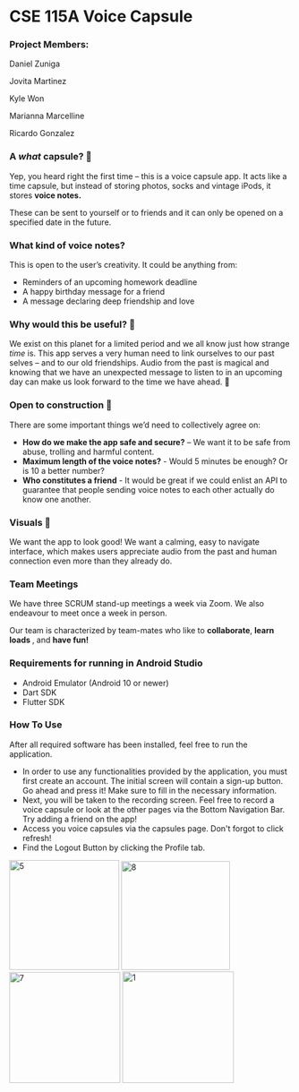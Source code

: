# CSE 115A Voice Capsule

<h3>Project Members:</h3> 
<p>Daniel Zuniga</p>
<p>Jovita Martinez </p> 
<p>Kyle Won</p>
<p>Marianna Marcelline </p> 
<p>Ricardo Gonzalez</p>  


<h3> A <i> what </i> capsule? &#127776;</h3>
<p> Yep, you heard right the first time – this is a voice capsule app. It acts like a time capsule, but instead of storing photos, socks and vintage iPods, it stores <b> voice notes. </b> </p>
<p> These can be sent to yourself or to friends and it can only be opened on a specified date in the future. </p>
<h3> What kind of voice notes?</h3>
<p> This is open to the user’s creativity. It could be anything from:</p>
<ul>
  <li>Reminders of an upcoming homework deadline</li>
  <li>A happy birthday message for a friend</li>
  <li>A message declaring deep friendship and love </li>
</ul>
<h3> Why would this be useful? &#127793</h3>
<p> We exist on this planet for a limited period and we all know just how strange <i>time</i> is. This app serves a very human need to link ourselves to our past selves – and to our old friendships. Audio from the past is magical and knowing that we have an unexpected message to listen to in an upcoming day can make us look forward to the time we have ahead. &#127776;</p>
<h3> Open to construction &#127974; </h3>
<p> There are some important things we’d need to collectively agree on: </p>
<ul>
  <li><b>How do we make the app safe and secure?</b> – We want it to be safe from abuse, trolling and harmful content.</li>
  <li><b>Maximum length of the voice notes?</b> - Would 5 minutes be enough? Or is 10 a better number?</li>
  <li><b> Who constitutes a friend</b> - It would be great if we could enlist an API to guarantee that people sending voice notes to each other actually do know one another. </li>
</ul>
<h3> Visuals &#128171;</h3>
<p> We want the app to look good! We want a calming, easy to navigate interface, which makes users appreciate audio from the past and human connection even more than they already do. </p>
<h3>Team Meetings</h3>
<p> We have three SCRUM stand-up meetings a week via Zoom. We also endeavour to meet once a week in person. </p>
<p> Our team is characterized by team-mates who like to <b> collaborate</b>, <b>learn loads </b>, and <b>have fun! </b></p>

### Requirements for running in Android Studio
* Android Emulator (Android 10 or newer)
* Dart SDK
* Flutter SDK

### How To Use
After all required software has been installed, feel free to run the application. 
* In order to use any functionalities provided by the application, you must first create an account. The initial screen will contain a sign-up button. Go ahead and press it! Make sure to fill in the necessary information. 
* Next, you will be taken to the recording screen. Feel free to record a voice capsule or look at the other pages via the Bottom Navigation Bar. Try adding a friend on the app! 
* Access you voice capsules via the capsules page. Don't forgot to click refresh!
* Find the Logout Button by clicking the Profile tab.

<img width="196" alt="5" src="https://user-images.githubusercontent.com/57739984/143853086-5fae7b12-4e33-4ea2-8dc5-3809af35288b.PNG">          <img width="194" alt="8" src="https://user-images.githubusercontent.com/57739984/143853825-3d4f1cf3-99c8-429f-87bc-355a687530f5.PNG">          <img width="198" alt="7" src="https://user-images.githubusercontent.com/57739984/143854061-bed1ed67-6431-4b7b-ac33-29896f2a379d.PNG">          <img width="199" alt="1" src="https://user-images.githubusercontent.com/57739984/143852959-47b0d782-32d7-48e1-8645-74860b440953.PNG">
